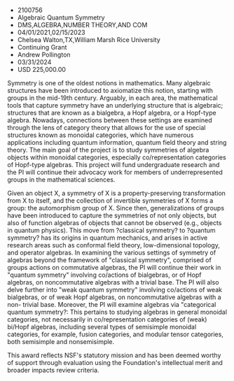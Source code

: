 
* 2100756
* Algebraic Quantum Symmetry
* DMS,ALGEBRA,NUMBER THEORY,AND COM
* 04/01/2021,02/15/2023
* Chelsea Walton,TX,William Marsh Rice University
* Continuing Grant
* Andrew Pollington
* 03/31/2024
* USD 225,000.00

Symmetry is one of the oldest notions in mathematics. Many algebraic structures
have been introduced to axiomatize this notion, starting with groups in the
mid-19th century. Arguably, in each area, the mathematical tools that capture
symmetry have an underlying structure that is algebraic; structures that are
known as a bialgebra, a Hopf algebra, or a Hopf-type algebra. Nowadays,
connections between these settings are examined through the lens of category
theory that allows for the use of special structures known as monoidal
categories, which have numerous applications including quantum information,
quantum field theory and string theory. The main goal of the project is to study
symmetries of algebra objects within monoidal categories, especially
co/representation categories of Hopf-type algebras. This project will fund
undergraduate research and the PI will continue their advocacy work for members
of underrepresented groups in the mathematical sciences.

Given an object X, a symmetry of X is a property-preserving transformation from
X to itself, and the collection of invertible symmetries of X forms a group: the
automorphism group of X. Since then, generalizations of groups have been
introduced to capture the symmetries of not only objects, but also of function
algebras of objects that cannot be observed (e.g., objects in quantum physics).
This move from ?classical symmetry? to ?quantum symmetry? has its origins in
quantum mechanics, and arises in active research areas such as conformal field
theory, low-dimensional topology, and operator algebras. In examining the
various settings of symmetry of algebras beyond the framework of "classical
symmetry", comprised of groups actions on commutative algebras, the PI will
continue their work in "quantum symmetry" involving co/actions of bialgebras, or
of Hopf algebras, on noncommutative algebras with a trivial base. The PI will
also delve further into "weak quantum symmetry" involving co/actions of weak
bialgebras, or of weak Hopf algebras, on noncommutative algebras with a non-
trivial base. Moreover, the PI will examine algebras via "categorical quantum
symmetry?: This pertains to studying algebras in general monoidal categories,
not necessarily in co/representation categories of (weak) bi/Hopf algebras,
including several types of semisimple monoidal categories, for example, fusion
categories, and modular tensor categories, both semisimple and nonsemisimple.

This award reflects NSF's statutory mission and has been deemed worthy of
support through evaluation using the Foundation's intellectual merit and broader
impacts review criteria.
